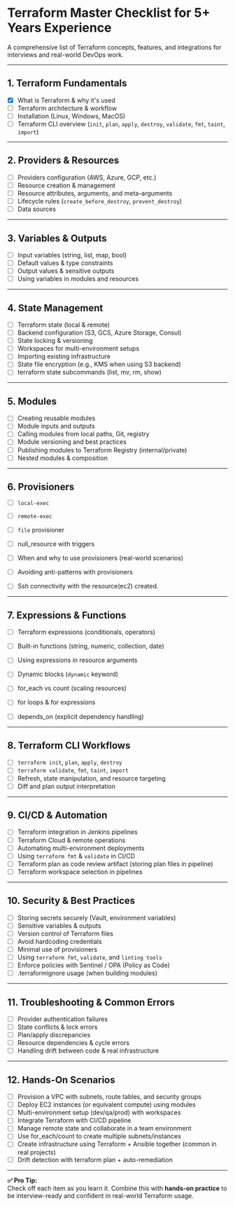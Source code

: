 # Terraform Master Checklist for 5+ Years Experience

A comprehensive list of Terraform concepts, features, and integrations for interviews and real-world DevOps work.

---

## 1. **Terraform Fundamentals**
- [x] What is Terraform & why it's used
- [ ] Terraform architecture & workflow
- [ ] Installation (Linux, Windows, MacOS)
- [ ] Terraform CLI overview (`init`, `plan`, `apply`, `destroy`, `validate`, `fmt`, `taint`, `import`)

---

## 2. **Providers & Resources**
- [ ] Providers configuration (AWS, Azure, GCP, etc.)
- [ ] Resource creation & management
- [ ] Resource attributes, arguments, and meta-arguments
- [ ] Lifecycle rules (`create_before_destroy`, `prevent_destroy`)
- [ ] Data sources

---

## 3. **Variables & Outputs**
- [ ] Input variables (string, list, map, bool)
- [ ] Default values & type constraints
- [ ] Output values & sensitive outputs
- [ ] Using variables in modules and resources

---
## 4. **State Management**
- [ ] Terraform state (local & remote)
- [ ] Backend configuration (S3, GCS, Azure Storage, Consul)
- [ ] State locking & versioning
- [ ] Workspaces for multi-environment setups
- [ ] Importing existing infrastructure
- [ ] State file encryption (e.g., KMS when using S3 backend)
- [ ] terraform state subcommands (list, mv, rm, show)

---
## 5. **Modules**
- [ ] Creating reusable modules
- [ ] Module inputs and outputs
- [ ] Calling modules from local paths, Git, registry
- [ ] Module versioning and best practices
- [ ] Publishing modules to Terraform Registry (internal/private)
- [ ] Nested modules & composition

---

## 6. **Provisioners**
- [ ] `local-exec`
- [ ] `remote-exec`
- [ ] `file` provisioner
- [ ] null_resource with triggers
- [ ] When and why to use provisioners (real-world scenarios)
- [ ] Avoiding anti-patterns with provisioners
- [ ] Ssh connectivity with the resource(ec2) created.


---
## 7. **Expressions & Functions**
- [ ] Terraform expressions (conditionals, operators)
- [ ] Built-in functions (string, numeric, collection, date)
- [ ] Using expressions in resource arguments
- [ ] Dynamic blocks (`dynamic` keyword)
- [ ] for_each vs count (scaling resources)
- [ ] for loops & for expressions
- [ ] depends_on (explicit dependency handling)


---

## 8. **Terraform CLI Workflows**
- [ ] `terraform init`, `plan`, `apply`, `destroy`
- [ ] `terraform validate`, `fmt`, `taint`, `import`
- [ ] Refresh, state manipulation, and resource targeting
- [ ] Diff and plan output interpretation

---
## 9. **CI/CD & Automation**
- [ ] Terraform integration in Jenkins pipelines
- [ ] Terraform Cloud & remote operations
- [ ] Automating multi-environment deployments
- [ ] Using `terraform fmt` & `validate` in CI/CD
- [ ] Terraform plan as code review artifact (storing plan files in pipeline)
- [ ] Terraform workspace selection in pipelines

---
## 10. **Security & Best Practices**
- [ ] Storing secrets securely (Vault, environment variables)
- [ ] Sensitive variables & outputs
- [ ] Version control of Terraform files
- [ ] Avoid hardcoding credentials
- [ ] Minimal use of provisioners
- [ ] Using `terraform fmt`, `validate`, and `linting tools`
- [ ] Enforce policies with Sentinel / OPA (Policy as Code)
- [ ] .terraformignore usage (when building modules)

---

## 11. **Troubleshooting & Common Errors**
- [ ] Provider authentication failures
- [ ] State conflicts & lock errors
- [ ] Plan/apply discrepancies
- [ ] Resource dependencies & cycle errors
- [ ] Handling drift between code & real infrastructure

---
## 12. **Hands-On Scenarios**
- [ ] Provision a VPC with subnets, route tables, and security groups
- [ ] Deploy EC2 instances (or equivalent compute) using modules
- [ ] Multi-environment setup (dev/qa/prod) with workspaces
- [ ] Integrate Terraform with CI/CD pipeline
- [ ] Manage remote state and collaborate in a team environment
- [ ] Use for_each/count to create multiple subnets/instances
- [ ] Create infrastructure using Terraform + Ansible together (common in real projects)
- [ ] Drift detection with terraform plan + auto-remediation

---

**✅ Pro Tip:**  
Check off each item as you learn it. Combine this with **hands-on practice** to be interview-ready and confident in real-world Terraform usage.

